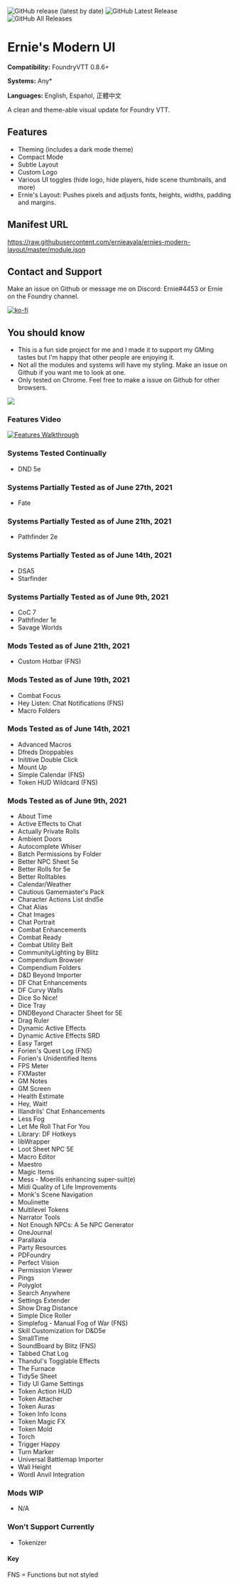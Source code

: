 ![GitHub release (latest by date)](https://img.shields.io/github/v/release/ernieayala/ernies-modern-layout?style=flat-square)
![GitHub Latest Release](https://img.shields.io/github/downloads/ernieayala/ernies-modern-layout/latest/total?style=flat-square)
![GitHub All Releases](https://img.shields.io/github/downloads/ernieayala/ernies-modern-layout/total?label=total%20downloads&style=flat-square)

# Ernie's Modern UI
**Compatibility:** FoundryVTT 0.8.6+

**Systems:** Any*

**Languages:** English, Español, 正體中文

A clean and theme-able visual update for Foundry VTT.

## Features
- Theming (includes a dark mode theme)
- Compact Mode
- Subtle Layout
- Custom Logo
- Various UI toggles (hide logo, hide players, hide scene thumbnails, and more)
- Ernie's Layout: Pushes pixels and adjusts fonts, heights, widths, padding and margins.

## Manifest URL
https://raw.githubusercontent.com/ernieayala/ernies-modern-layout/master/module.json

## Contact and Support
Make an issue on Github or message me on Discord: Ernie#4453 or Ernie on the Foundry channel.

[![ko-fi](https://ko-fi.com/img/githubbutton_sm.svg)](https://ko-fi.com/T6T24X2VD)

## You should know
- This is a fun side project for me and I made it to support my GMing tastes but I'm happy that other people are enjoying it.
- Not all the modules and systems will have my styling. Make an issue on Github if you want me to look at one.
- Only tested on Chrome. Feel free to make a issue on Github for other browsers.

<img src="https://github.com/ernieayala/ernies-modern-layout/raw/master/images/eml-default.jpg"
     style="max-width: 100%;" />
     
### Features Video
[![Features Walkthrough](https://img.youtube.com/vi/bU7sclPTFQU/0.jpg)](https://www.youtube.com/watch?v=bU7sclPTFQU)

### Systems Tested Continually
- DND 5e

### Systems Partially Tested as of June 27th, 2021
- Fate

### Systems Partially Tested as of June 21th, 2021
- Pathfinder 2e

### Systems Partially Tested as of June 14th, 2021
- DSA5
- Starfinder

### Systems Partially Tested as of June 9th, 2021
- CoC 7
- Pathfinder 1e
- Savage Worlds

### Mods Tested as of June 21th, 2021
- Custom Hotbar (FNS)

### Mods Tested as of June 19th, 2021
- Combat Focus
- Hey Listen: Chat Notifications (FNS)
- Macro Folders

### Mods Tested as of June 14th, 2021
- Advanced Macros
- Dfreds Droppables
- Inititive Double Click
- Mount Up
- Simple Calendar (FNS)
- Token HUD Wildcard (FNS)

### Mods Tested as of June 9th, 2021
- About Time
- Active Effects to Chat
- Actually Private Rolls
- Ambient Doors
- Autocomplete Whiser
- Batch Permissions by Folder
- Better NPC Sheet 5e
- Better Rolls for 5e
- Better Rolltables
- Calendar/Weather
- Cautious Gamemaster's Pack
- Character Actions List dnd5e
- Chat Alias
- Chat Images
- Chat Portrait
- Combat Enhancements
- Combat Ready
- Combat Utility Belt
- CommunityLighting by Blitz
- Compendium Browser
- Compendium Folders
- D&D Beyond Importer
- DF Chat Enhancements
- DF Curvy Walls
- Dice So Nice!
- Dice Tray
- DNDBeyond Character Sheet for 5E
- Drag Ruler
- Dynamic Active Effects
- Dynamic Active Effects SRD
- Easy Target
- Forien's Quest Log (FNS)
- Forien's Unidentified Items
- FPS Meter
- FXMaster
- GM Notes
- GM Screen
- Health Estimate
- Hey, Wait!
- Illandrils' Chat Enhancements
- Less Fog
- Let Me Roll That For You
- Library: DF Hotkeys
- libWrapper
- Loot Sheet NPC 5E
- Macro Editor
- Maestro
- Magic Items
- Mess - Moerills enhancing super-suit(e)
- Midi Quality of Life Improvements
- Monk's Scene Navigation
- Moulinette
- Multilevel Tokens
- Narrator Tools
- Not Enough NPCs: A 5e NPC Generator
- OneJournal
- Parallaxia
- Party Resources
- PDFoundry
- Perfect Vision
- Permission Viewer
- Pings
- Polyglot
- Search Anywhere
- Settings Extender
- Show Drag Distance
- Simple Dice Roller
- Simplefog - Manual Fog of War (FNS)
- Skill Customization for D&D5e
- SmallTime
- SoundBoard by Blitz (FNS)
- Tabbed Chat Log
- Thandul's Togglable Effects
- The Furnace
- Tidy5e Sheet
- Tidy UI Game Settings
- Token Action HUD
- Token Attacher
- Token Auras
- Token Info Icons
- Token Magic FX
- Token Mold
- Torch
- Trigger Happy
- Turn Marker
- Universal Battlemap Importer
- Wall Height
- Wordl Anvil Integration

### Mods WIP
- N/A

### Won't Support Currently
- Tokenizer

#### Key
FNS = Functions but not styled
